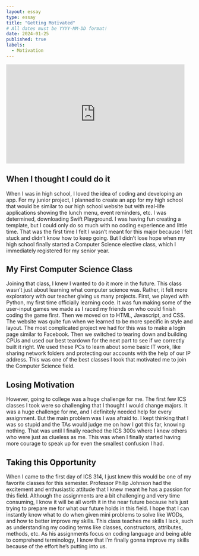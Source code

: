 ```yaml
---
layout: essay
type: essay
title: "Getting Motivated"
# All dates must be YYYY-MM-DD format!
date: 2024-01-25
published: true
labels:
  - Motivation
---
```


<iframe src="https://giphy.com/embed/3o6ZsV3A5DdPm0e5bO" width="480" height="266" frameBorder="0" class="giphy-embed" allowFullScreen></iframe><p><a href="https://giphy.com/gifs/latina-rita-moreno-latinawomen-3o6ZsV3A5DdPm0e5bO"></a></p>


## When I thought I could do it
When I was in high school, I loved the idea of coding and developing an app. For my junior project, I planned to create an app for my high school that would be similar to our high school website but with real-life applications showing the lunch menu, event reminders, etc. I was determined, downloading Swift Playground. I was having fun creating a template, but I could only do so much with no coding experience and little time. That was the first time I felt I wasn’t meant for this major because I felt stuck and didn’t know how to keep going. But I didn’t lose hope when my high school finally started a Computer Science elective class, which I immediately registered for my senior year. 

## My First Computer Science Class
Joining that class, I knew I wanted to do it more in the future. This class wasn’t just about learning what computer science was. Rather, it felt more exploratory with our teacher giving us many projects. First, we played with Python, my first time officially learning code. It was fun making some of the user-input games we made as I raced my friends on who could finish coding the game first. Then we moved on to HTML, Javascript, and CSS. The website was quite fun when we learned to be more specific in style and layout. The most complicated project we had for this was to make a login page similar to Facebook. Then we switched to tearing down and building CPUs and used our best teardown for the next part to see if we correctly built it right. We used these PCs to learn about some basic IT work, like sharing network folders and protecting our accounts with the help of our IP address. This was one of the best classes I took that motivated me to join the Computer Science field. 

## Losing Motivation
However, going to college was a huge challenge for me. The first few ICS classes I took were so challenging that I thought I would change majors. It was a huge challenge for me, and I definitely needed help for every assignment. But the main problem was I was afraid to. I kept thinking that I was so stupid and the TAs would judge me on how I got this far, knowing nothing. That was until I finally reached the ICS 300s where I knew others who were just as clueless as me. This was when I finally started having more courage to speak up for even the smallest confusion I had. 

## Taking this Opportunity
When I came to the first day of ICS 314, I just knew this would be one of my favorite classes for this semester. Professor Philip Johnson had the excitement and enthusiastic attitude that I knew meant he has a passion for this field. Although the assignments are a bit challenging and very time consuming, I know it will be all worth it in the near future because he’s just trying to prepare me for what our future holds in this field. I hope that I can instantly know what to do when given mini problems to solve like WODs, and how to better improve my skills. This class teaches me skills I lack, such as understanding my coding terms like classes, constructors, attributes, methods, etc. As his assignments focus on coding language and being able to comprehend terminology, I know that I’m finally gonna improve my skills because of the effort he’s putting into us. 

